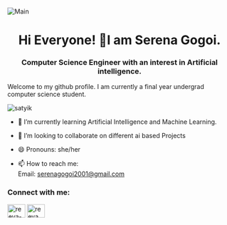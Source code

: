 
###  
![Main](https://media.giphy.com/media/Mxf6TekWriUmn1fRXb/giphy.gif)

<h1 align="center">Hi Everyone! 👋I am Serena Gogoi.</h1> 
<h3 align="center">Computer Science Engineer with an interest in Artificial intelligence.</h3>
Welcome to my github profile. I am currently a final year undergrad computer science student. <br>

<p align="left"> <img src="https://komarev.com/ghpvc/?username=serenagogoi&label=Profile%20views&color=0e75b6&style=flat" alt="satyik" /> </p>

 - 🌱 I’m currently learning Artificial Intelligence and Machine Learning.<br>
 
 - 👯 I’m looking to collaborate on different ai based Projects<br>
 
 - 😄 Pronouns: she/her <br>
 
 
 - 📫 How to reach me: <br>
   Email: serenagogoi2001@gmail.com <br> 
  <h3 align="left">Connect with me:</h3>
<p align="left">
<a href="https://www.linkedin.com/in/serena-gogoi-921639190" target="blank"><img align="center" src="https://raw.githubusercontent.com/rahuldkjain/github-profile-readme-generator/master/src/images/icons/Social/linked-in-alt.svg" alt="reeya-hazarika" height="30" width="40" /></a>
<a href="https://www.instagram.com/gogoi.serena/" target="blank"><img align="center" src="https://raw.githubusercontent.com/rahuldkjain/github-profile-readme-generator/master/src/images/icons/Social/instagram.svg" alt="reeya_hazarika" height="30" width="40" /></a>
</p>
   
<!--
**serenagogoi/serenagogoi** is a ✨ _special_ ✨ repository because its `README.md` (this file) appears on your GitHub profile.

Here are some ideas to get you started:

- 🔭 I’m currently working on ...
- 🌱 I’m currently learning ...
- 👯 I’m looking to collaborate on ...
- 🤔 I’m looking for help with ...
- 💬 Ask me about ...
- 📫 How to reach me: ...
- 😄 Pronouns: ...
- ⚡ Fun fact: ...
-->
